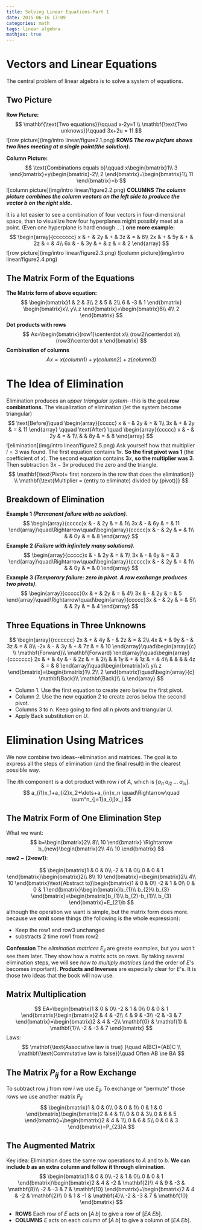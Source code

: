 ```yaml
---
title: Solving Linear Equations-Part 1
date: 2015-06-16 17:09
categories: math
tags: linear algebra
mathjax: true
---
```

# Vectors and Linear Equations
The central problem of linear algebra is to solve a system of equations.
## Two Picture
**Row Picture:**
$$
\mathbf{\text{Two equations}}\qquad x-2y=1  \\
\mathbf{\text{Two unknows}}\qquad 3x+2u = 11
$$
![row picture](img/intro linear/figure2.1.png)
**ROWS *The row picfure shows two lines meeting at a single point(the solution)*.**

**Column Picture:**
$$
\text{Combinations equals b}\qquad x\begin{bmatrix}1\\
3
\end{bmatrix}+y\begin{bmatrix}-2\\
2
\end{bmatrix}=\begin{bmatrix}1\\
11
\end{bmatrix}=b
$$
![column picture](img/intro linear/figure2.2.png)
**COLUMNS *The column picture combines the column vectors on the left side to produce the vector b on the right side*.**

It is a lot easier to see a combination of four vectors in four-dimensional space, than to visualize how four hyperplanes might possibly meet at a point. (Even one hyperplane is hard enough ... )
**one more example:**
$$
\begin{array}{ccccccc}
x & + & 2y & + & 3z & = & 6\\
2x & + & 5y & + & 2z & = & 4\\
6x & - & 3y & + & z & = & 2
\end{array}
$$
![row picture](img/intro linear/figure2.3.png)
![column picture](img/intro linear/figure2.4.png)

## The Matrix Form of the Equations
**The Matrix form of above equation:**
$$
\begin{bmatrix}1 & 2 & 3\\
2 & 5 & 2\\
6 & -3 & 1
\end{bmatrix}
 \begin{bmatrix}x\\
y\\
z
\end{bmatrix}=\begin{bmatrix}6\\
4\\
2
\end{bmatrix}
$$
**Dot products with rows**
$$
Ax=\begin{bmatrix}(row1)\centerdot x\\
(row2)\centerdot x\\
(row3)\centerdot x
\end{bmatrix}
$$
**Combination of columns**
$$
Ax=x(column1)+y(column2)+z(column3)
$$

# The Idea of Elimination
Elimination produces an *upper triangular system*--this is the goal.**row combinations**.
The visualization of elimination:(let the system become triangular)
$$
\text{Before}\quad \begin{array}{ccccc}
x & - & 2y & = & 1\\
3x & + & 2y & = & 11
\end{array}
\qquad \text{After} \quad \begin{array}{ccccc}
x & - & 2y & = & 1\\
 &  & 8y & = & 8
\end{array}
$$
![elimination](img/intro linear/figure2.5.png)
Ask yourself how that multiplier $l=3$ was found. The first equation contains $\mathbf{1}x$. **So the first pivot was 1** (the coefficient of $x$). The second equation contains $\mathbf{3}x$, **so the multiplier was 3**. Then subtraction $3x-3x$ produced the zero and the triangle.
$$
\mathbf{\text{Pivot= first nonzero in the row that does the elimination}} \\
\mathbf{\text{Multiplier = (entry to eliminate) divided by (pivot)}}
$$
## Breakdown of Elimination
**Example 1 *(Permanent failure with no solution)***.
$$
\begin{array}{ccccc}x & - & 2y & = & 1\\
3x & - & 6y & = & 11
\end{array}\quad\Rightarrow\quad\begin{array}{ccccc}x & - & 2y & = & 1\\
 &  & 0y & = & 8
\end{array}
$$
**Example 2 *(Failure with infinitely many solutions)***.
$$
\begin{array}{ccccc}x & - & 2y & = & 1\\
3x & - & 6y & = & 3
\end{array}\quad\Rightarrow\quad\begin{array}{ccccc}x & - & 2y & = & 1\\
 &  & 0y & = & 0
\end{array}
$$
**Example 3 *(Temporary failure: zero in pivot. A row exchange produces two pivots)***.
$$
\begin{array}{ccccc}0x & + & 2y & = & 4\\
3x & - & 2y & = & 5
\end{array}\quad\Rightarrow\quad\begin{array}{ccccc}3x & - & 2y & = & 5\\
 &  & 2y & = & 4
\end{array}
$$

## Three Equations in Three Unknowns
$$
\begin{array}{rcccccc}
2x & + & 4y & - & 2z & = & 2\\
4x & + & 9y & - & 3z & = & 8\\
-2x & - & 3y & + & 7z & = & 10
\end{array}\quad\begin{array}{c}
\\
\mathbf{Forward}\\
\mathbf{Forward}
\end{array}\quad\begin{array}{ccccccc}
2x & + & 4y & - & 2z & = & 2\\
 &  & 1y & + & 1z & = & 4\\
 &  &  &  & 4z & = & 8
\end{array}\quad\begin{bmatrix}x\\
y\\
z
\end{bmatrix}=\begin{bmatrix}1\\
2\\
2
\end{bmatrix}\quad\begin{array}{c}
\mathbf{Back}\\
\mathbf{Back}\\
\\
\end{array}
$$
+ Column 1. Use the first equation to create zero below the first pivot.
+ Column 2. Use the new equation 2 to create zeros below the second pivot.
+ Columns 3 to n. Keep going  to find all n pivots and triangular $U$.
+ Apply Back substitution on $U$.

# Elimination Using Matrices
We now combine two ideas--elimination and matrices. The goal is to express all the steps of elimination (and the final result) in the clearest possible way.

The $i$th component is a dot product with row $i$ of $A$, which is $[a_{i1} \; a_{i2} \; \dots \; a_{in}]$.
$$
a_{i1}x_1+a_{i2}x_2+\dots+a_{in}x_n \quad\Rightarrow\quad \sum^n_{j=1}a_{ij}x_j
$$
## The Matrix Form of One Elimination Step
What we want:
$$
b=\begin{bmatrix}2\\
8\\
10
\end{bmatrix} \Rightarrow b_{new}\begin{bmatrix}2\\
4\\
10
\end{bmatrix}
$$
$\mathbf{row2-(2\centerdot{row1})}$:

$$
\begin{bmatrix}1 & 0 & 0\\
-2 & 1 & 0\\
0 & 0 & 1
\end{bmatrix}\begin{bmatrix}2\\
8\\
10
\end{bmatrix}=\begin{bmatrix}2\\
4\\
10
\end{bmatrix}\text{Abstract to}\begin{bmatrix}1 & 0 & 0\\
-2 & 1 & 0\\
0 & 0 & 1
\end{bmatrix}\begin{bmatrix}b_{1}\\
b_{2}\\
b_{3}
\end{bmatrix}=\begin{bmatrix}b_{1}\\
b_{2}-b_{1}\\
b_{3}
\end{bmatrix}=E_{21}b
$$
although the operation we want is simple, but the matrix form does more.
because we **omit** some things (the following is the whole expression):
+ Keep the row1 and row3 unchanged
+ substracts 2 time row1 from row2

**Confession** The *elimination matrices* $E_{ij}$ are greate examples, but you won't see them later. They show how a matrix acts on rows. By taking several elimination steps, we will see *how to multiply matrices* (and the order of $E$'s becomes important). **Products and Inverses** are especially clear for $E$'s. It is those two ideas that the book will now use.

## Matrix Multiplication
$$
EA=\begin{bmatrix}1 & 0 & 0\\
-2 & 1 & 0\\
0 & 0 & 1
\end{bmatrix}\begin{bmatrix}2 & 4 & -2\\
4 & 9 & -3\\
-2 & -3 & 7
\end{bmatrix}=\begin{bmatrix}2 & 4 & -2\\
\mathbf{0} & \mathbf{1} & \mathbf{1}\\
-2 & -3 & 7
\end{bmatrix}
$$
Laws:
$$
\mathbf{\text{Associative law is true} }\quad A(BC)=(AB)C \\
\mathbf{\text{Commutative law is false}}\quad Often AB \ne BA
$$

## The Matrix $P_{ij}$ for a Row Exchange
To subtract row $j$ from row $i$ we use $E_{ij}$. To exchange or "permute" those rows we use another matrix $P_{ij}$
$$
\begin{bmatrix}1 & 0 & 0\\
0 & 0 & 1\\
0 & 1 & 0
\end{bmatrix}\begin{bmatrix}2 & 4 & 1\\
0 & 0 & 3\\
0 & 6 & 5
\end{bmatrix}=\begin{bmatrix}2 & 4 & 1\\
0 & 6 & 5\\
0 & 0 & 3
\end{bmatrix}=P_{23}A
$$

## The Augmented Matrix 
Key idea: Elimination does the same row operations to $A$ and to $b$. **We can include $b$ as an extra column and follow it through elimination**.
$$
\begin{bmatrix}1 & 0 & 0\\
-2 & 1 & 0\\
0 & 0 & 1
\end{bmatrix}\begin{bmatrix}2 & 4 & -2 & \mathbf{2}\\
4 & 9 & -3 & \mathbf{8}\\
-2 & -3 & 7 & \mathbf{10}
\end{bmatrix}=\begin{bmatrix}2 & 4 & -2 & \mathbf{2}\\
0 & 1 & -1 & \mathbf{4}\\
-2 & -3 & 7 & \mathbf{10}
\end{bmatrix}
$$
+ **ROWS** Each row of $E$ acts on $[A\; b]$ to give a row of $[EA\; Eb]$.
+ **COLUMNS** $E$ acts on each column of $[A\; b]$ to give a column of $[EA\; Eb]$.